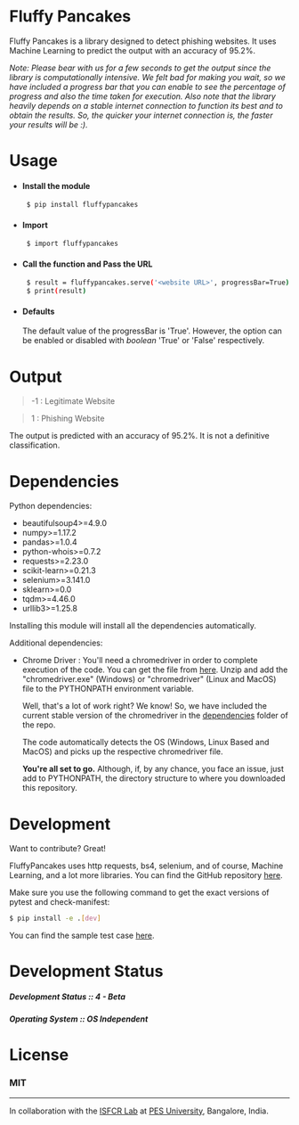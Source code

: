 # Fluffy Pancakes

Fluffy Pancakes is a library designed to detect phishing websites. It uses Machine Learning to predict the output with an accuracy of 95.2%. 

*Note: Please bear with us for a few seconds to get the output since the library is computationally intensive. We felt bad for making you wait, so we have included a progress bar that you can enable to see the percentage of progress and also the time taken for execution. Also note that the library heavily depends on a stable internet connection to function its best and to obtain the results. So, the quicker your internet connection is, the faster your results will be :).*


# Usage

- #### Install the module
    ```sh
     $ pip install fluffypancakes
    ```

- #### Import 
    ```sh
     $ import fluffypancakes
     ```

- #### Call the function and Pass the URL 
    ```sh
     $ result = fluffypancakes.serve('<website URL>', progressBar=True))
     $ print(result)
     ```

- #### Defaults
     The default value of the progressBar is 'True'. However, the option can be enabled or disabled with *boolean* 'True' or 'False' respectively.


# Output
> -1 : Legitimate Website

> 1 : Phishing Website


The output is predicted with an accuracy of 95.2%. It is not a definitive classification. 

# Dependencies

Python dependencies:

- beautifulsoup4>=4.9.0
- numpy>=1.17.2
- pandas>=1.0.4
- python-whois>=0.7.2
- requests>=2.23.0
- scikit-learn>=0.21.3
- selenium>=3.141.0
- sklearn>=0.0
- tqdm>=4.46.0
- urllib3>=1.25.8

Installing this module will install all the dependencies automatically.

Additional dependencies:

- Chrome Driver : You'll need a chromedriver in order to complete execution of the code. You can get the file from [here](https://chromedriver.chromium.org/). Unzip and add the "chromedriver.exe" (Windows) or "chromedriver" (Linux and MacOS) file to the PYTHONPATH environment variable.

    Well, that's a lot of work right? We know! So, we have included the current stable version of the chromedriver in the [dependencies](https://github.com/suhasrsharma/FluffyPancakes/tree/master/dependencies) folder of the repo.

    The code automatically detects the OS (Windows, Linux Based and MacOS) and picks up the respective chromedriver file.

    **You're all set to go.** Although, if, by any chance, you face an issue, just add to PYTHONPATH, the directory structure to where you downloaded this repository.


# Development

Want to contribute? Great!

FluffyPancakes uses http requests, bs4, selenium, and of course, Machine Learning, and a lot more libraries. 
You can find the GitHub repository [here](https://github.com/suhasrsharma/FluffyPancakes).


Make sure you use the following command to get the exact versions of pytest and check-manifest:

```sh
$ pip install -e .[dev]
```

You can find the sample test case [here](https://github.com/suhasrsharma/FluffyPancakes/blob/master/src/sample_test.py).



# Development Status
##### Development Status :: 4 - Beta
##### Operating System :: OS Independent

# License
### MIT
---

In collaboration with the [ISFCR Lab](https://research.pes.edu/isfcr/) at [PES University](https://www.pes.edu/), Bangalore, India.